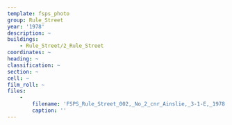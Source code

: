 ```yaml
---
template: fsps_photo
group: Rule_Street
year: '1978'
description: ~
buildings:
    - Rule_Street/2_Rule_Street
coordinates: ~
heading: ~
classification: ~
section: ~
cell: ~
film_roll: ~
files:
    -
        filename: 'FSPS_Rule_Street_002,_No_2_cnr_Ainslie,_3-1-E,_1978.png'
        caption: ''
---
```

